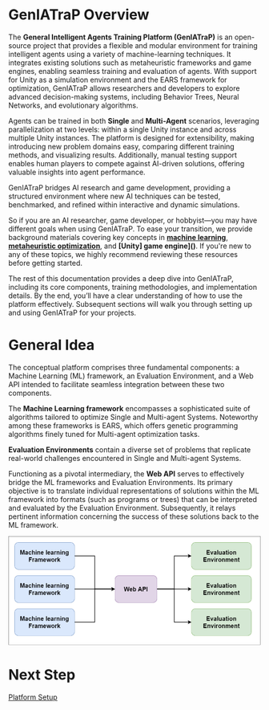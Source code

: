 # GenIATraP Overview

The **General Intelligent Agents Training Platform (GenIATraP)** is an open-source project that provides a flexible and modular environment for training intelligent agents using a variety of machine-learning techniques. It integrates existing solutions such as metaheuristic frameworks and game engines, enabling seamless training and evaluation of agents. With support for Unity as a simulation environment and the EARS framework for optimization, GenIATraP allows researchers and developers to explore advanced decision-making systems, including Behavior Trees, Neural Networks, and evolutionary algorithms.

Agents can be trained in both **Single** and **Multi-Agent** scenarios, leveraging parallelization at two levels: within a single Unity instance and across multiple Unity instances. The platform is designed for extensibility, making introducing new problem domains easy, comparing different training methods, and visualizing results. Additionally, manual testing support enables human players to compete against AI-driven solutions, offering valuable insights into agent performance.

GenIATraP bridges AI research and game development, providing a structured environment where new AI techniques can be tested, benchmarked, and refined within interactive and dynamic simulations.

So if you are an AI researcher, game developer, or hobbyist—you may have different goals when using GenIATraP. To ease your transition, we provide background materials covering key concepts in **[machine learning]()**, **[metaheuristic optimization]()**, and **[Unity] game engine]()**. If you're new to any of these topics, we highly recommend reviewing these resources before getting started.

The rest of this documentation provides a deep dive into GenIATraP, including its core components, training methodologies, and implementation details. By the end, you’ll have a clear understanding of how to use the platform effectively. Subsequent sections will walk you through setting up and using GenIATraP for your projects.

# General Idea
The conceptual platform comprises three fundamental components: a Machine Learning (ML) framework, an Evaluation Environment, and a Web API intended to facilitate seamless integration between these two components.

The **Machine Learning framework** encompasses a sophisticated suite of algorithms tailored to optimize Single and Multi-agent Systems. Noteworthy among these frameworks is EARS, which offers genetic programming algorithms finely tuned for Multi-agent optimization tasks.

**Evaluation Environments** contain a diverse set of problems that replicate real-world challenges encountered in Single and Multi-agent Systems.

Functioning as a pivotal intermediary, the **Web API** serves to effectively bridge the ML frameworks and Evaluation Environments. Its primary objective is to translate individual representations of solutions within the ML framework into formats (such as programs or trees) that can be interpreted and evaluated by the Evaluation Environment. Subsequently, it relays pertinent information concerning the success of these solutions back to the ML framework.

![Platform General Idea](/docs/images/platform_general_idea.png)

# Next Step
[Platform Setup](https://github.com/UM-LPM/GeneralTrainingEnvironmentForMAS/blob/platform_refactor/docs/GenIATraP_platform_setup.md)
